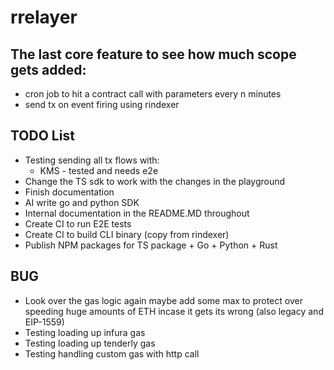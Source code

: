 # rrelayer

## The last core feature to see how much scope gets added:
- cron job to hit a contract call with parameters every n minutes
- send tx on event firing using rindexer

## TODO List

- Testing sending all tx flows with:
  - KMS - tested and needs e2e
- Change the TS sdk to work with the changes in the playground
- Finish documentation
- AI write go and python SDK
- Internal documentation in the README.MD throughout
- Create CI to run E2E tests
- Create CI to build CLI binary (copy from rindexer)
- Publish NPM packages for TS package + Go + Python + Rust

## BUG

- Look over the gas logic again maybe add some max to protect over speeding huge amounts of ETH incase it gets its wrong (also legacy and EIP-1559)
- Testing loading up infura gas
- Testing loading up tenderly gas
- Testing handling custom gas with http call
